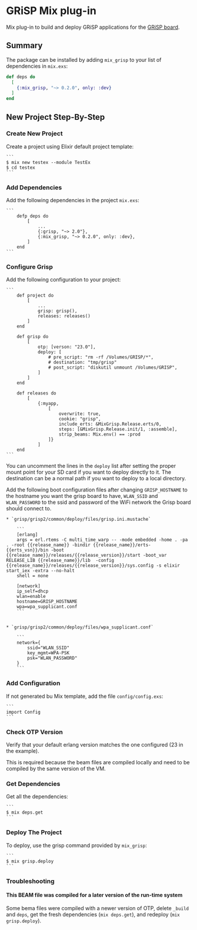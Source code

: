 # GRiSP Mix plug-in

Mix plug-in to build and deploy GRiSP applications for the [GRiSP board][grisp].

## Summary

The package can be installed by adding `mix_grisp` to your list of dependencies
in `mix.exs`:

```elixir
def deps do
  [
    {:mix_grisp, "~> 0.2.0", only: :dev}
  ]
end
```

## New Project Step-By-Step

### Create New Project

Create a project using Elixir default project template:

    ```
    $ mix new testex --module TestEx
    $ cd testex
    ```

### Add Dependencies

Add the following dependencies in the project `mix.exs`:

    ```
        defp deps do
            [
                ...
                {:grisp, "~> 2.0"},
                {:mix_grisp, "~> 0.2.0", only: :dev},
            ]
        end
    ```

### Configure Grisp

Add the following configuration to your project:

    ```
        def project do
            [
                ...
                grisp: grisp(),
                releases: releases()
            ]
        end

        def grisp do
            [
                otp: [verson: "23.0"],
                deploy: [
                    # pre_script: "rm -rf /Volumes/GRISP/*",
                    # destination: "tmp/grisp"
                    # post_script: "diskutil unmount /Volumes/GRISP",
                ]
            ]
        end

        def releases do
            [
                {:myapp,
                    [
                        overwrite: true,
                        cookie: "grisp",
                        include_erts: &MixGrisp.Release.erts/0,
                        steps: [&MixGrisp.Release.init/1, :assemble],
                        strip_beams: Mix.env() == :prod
                    ]}
                ]
        end
    ```

You can uncomment the lines in the `deploy` list after setting the proper mount
point for your SD card if you want to deploy directly to it. The destination can be
a normal path if you want to deploy to a local directory.

Add the following boot configuration files after changing `GRISP_HOSTNAME` to
the hostname you want the grisp board to have, `WLAN_SSID` and `WLAN_PASSWORD`
to the ssid and password of the WiFi network the Grisp board should connect to.

    * `grisp/grisp2/common/deploy/files/grisp.ini.mustache`

        ```
        [erlang]
        args = erl.rtems -C multi_time_warp -- -mode embedded -home . -pa . -root {{release_name}} -bindir {{release_name}}/erts-{{erts_vsn}}/bin -boot {{release_name}}/releases/{{release_version}}/start -boot_var RELEASE_LIB {{release_name}}/lib  -config {{release_name}}/releases/{{release_version}}/sys.config -s elixir start_iex -extra --no-halt
        shell = none

        [network]
        ip_self=dhcp
        wlan=enable
        hostname=GRISP_HOSTNAME
        wpa=wpa_supplicant.conf
        ```


    * `grisp/grisp2/common/deploy/files/wpa_supplicant.conf`

        ```
        network={
            ssid="WLAN_SSID"
            key_mgmt=WPA-PSK
            psk="WLAN_PASSWORD"
        }
        ```

### Add Configuration

If not generated bu Mix template, add the file `config/config.exs`:

    ```
    import Config
    ```

### Check OTP Version

Verify that your default erlang version matches the one configured
(23 in the example).

This is required because the beam files are compiled locally and need to be
compiled by the same version of the VM.

### Get Dependencies

Get all the dependencies:

    ```
    $ mix deps.get
    ```

### Deploy The Project

To deploy, use the grisp command provided by `mix_grisp`:

    ```
    $ mix grisp.deploy
    ```

### Troubleshooting

#### This BEAM file was compiled for a later version of the run-time system

Some bema files were compiled with a newer version of OTP, delete `_build` and
`deps`, get the fresh dependencies (`mix deps.get`), and redeploy
(`mix grisp.deploy`).

[grisp]: https://www.grisp.org
